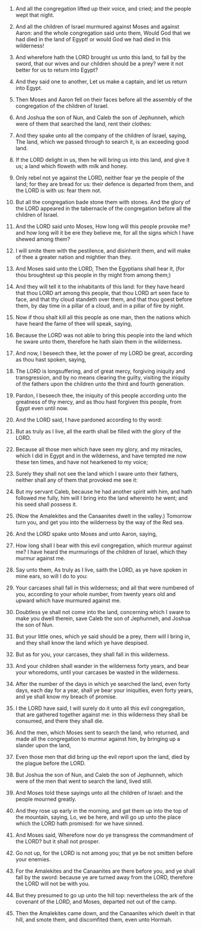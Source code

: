 1. And all the congregation lifted up their voice, and cried; and
the people wept that night.

2. And all the children of Israel murmured against Moses and against
Aaron: and the whole congregation said unto them, Would God that we
had died in the land of Egypt! or would God we had died in this
wilderness!

3. And wherefore hath the LORD brought us unto this
land, to fall by the sword, that our wives and our children should be
a prey? were it not better for us to return into Egypt?

4. And they
said one to another, Let us make a captain, and let us return into
Egypt.

5. Then Moses and Aaron fell on their faces before all the assembly
of the congregation of the children of Israel.

6. And Joshua the son of Nun, and Caleb the son of Jephunneh, which
were of them that searched the land, rent their clothes:

7. And they
spake unto all the company of the children of Israel, saying, The
land, which we passed through to search it, is an exceeding good land.

8. If the LORD delight in us, then he will bring us into this land,
and give it us; a land which floweth with milk and honey.

9. Only rebel not ye against the LORD, neither fear ye the people of
the land; for they are bread for us: their defence is departed from
them, and the LORD is with us: fear them not.

10. But all the congregation bade stone them with stones. And the
glory of the LORD appeared in the tabernacle of the congregation
before all the children of Israel.

11. And the LORD said unto Moses, How long will this people provoke
me? and how long will it be ere they believe me, for all the signs
which I have shewed among them?

12. I will smite them with the
pestilence, and disinherit them, and will make of thee a greater
nation and mightier than they.

13. And Moses said unto the LORD, Then the Egyptians shall hear it,
(for thou broughtest up this people in thy might from among them;)

14. And they will tell it to the inhabitants of this land: for they
have heard that thou LORD art among this people, that thou LORD art
seen face to face, and that thy cloud standeth over them, and that
thou goest before them, by day time in a pillar of a cloud, and in a
pillar of fire by night.

15. Now if thou shalt kill all this people as one man, then the
nations which have heard the fame of thee will speak, saying,

16. Because the LORD was not able to bring this people into the land which
he sware unto them, therefore he hath slain them in the wilderness.

17. And now, I beseech thee, let the power of my LORD be great,
according as thou hast spoken, saying,

18. The LORD is
longsuffering, and of great mercy, forgiving iniquity and
transgression, and by no means clearing the guilty, visiting the
iniquity of the fathers upon the children unto the third and fourth
generation.

19. Pardon, I beseech thee, the iniquity of this people according
unto the greatness of thy mercy, and as thou hast forgiven this
people, from Egypt even until now.

20. And the LORD said, I have pardoned according to thy word:

21. But as truly as I live, all the earth shall be filled with the glory
of the LORD.

22. Because all those men which have seen my glory, and my miracles,
which I did in Egypt and in the wilderness, and have tempted me now
these ten times, and have not hearkened to my voice;

23. Surely they
shall not see the land which I sware unto their fathers, neither shall
any of them that provoked me see it:

24. But my servant Caleb,
because he had another spirit with him, and hath followed me fully,
him will I bring into the land whereinto he went; and his seed shall
possess it.

25. (Now the Amalekites and the Canaanites dwelt in the valley.)
Tomorrow turn you, and get you into the wilderness by the way of the
Red sea.

26. And the LORD spake unto Moses and unto Aaron, saying,

27. How
long shall I bear with this evil congregation, which murmur against
me? I have heard the murmurings of the children of Israel, which they
murmur against me.

28. Say unto them, As truly as I live, saith the LORD, as ye have
spoken in mine ears, so will I do to you:

29. Your carcases shall
fall in this wilderness; and all that were numbered of you, according
to your whole number, from twenty years old and upward which have
murmured against me.

30. Doubtless ye shall not come into the land, concerning which I
sware to make you dwell therein, save Caleb the son of Jephunneh, and
Joshua the son of Nun.

31. But your little ones, which ye said should be a prey, them will
I bring in, and they shall know the land which ye have despised.

32. But as for you, your carcases, they shall fall in this
wilderness.

33. And your children shall wander in the wilderness forty years,
and bear your whoredoms, until your carcases be wasted in the
wilderness.

34. After the number of the days in which ye searched the land, even
forty days, each day for a year, shall ye bear your iniquities, even
forty years, and ye shall know my breach of promise.

35. I the LORD have said, I will surely do it unto all this evil
congregation, that are gathered together against me: in this
wilderness they shall be consumed, and there they shall die.

36. And the men, which Moses sent to search the land, who returned,
and made all the congregation to murmur against him, by bringing up a
slander upon the land,

37. Even those men that did bring up the evil
report upon the land, died by the plague before the LORD.

38. But Joshua the son of Nun, and Caleb the son of Jephunneh, which
were of the men that went to search the land, lived still.

39. And Moses told these sayings unto all the children of Israel:
and the people mourned greatly.

40. And they rose up early in the morning, and gat them up into the
top of the mountain, saying, Lo, we be here, and will go up unto the
place which the LORD hath promised: for we have sinned.

41. And Moses said, Wherefore now do ye transgress the commandment
of the LORD? but it shall not prosper.

42. Go not up, for the LORD is not among you; that ye be not smitten
before your enemies.

43. For the Amalekites and the Canaanites are there before you, and
ye shall fall by the sword: because ye are turned away from the LORD,
therefore the LORD will not be with you.

44. But they presumed to go up unto the hill top: nevertheless the
ark of the covenant of the LORD, and Moses, departed not out of the
camp.

45. Then the Amalekites came down, and the Canaanites which dwelt in
that hill, and smote them, and discomfited them, even unto Hormah.